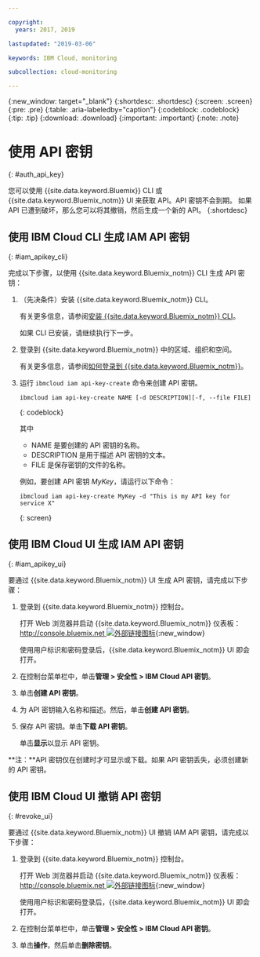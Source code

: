 ```yaml
---

copyright:
  years: 2017, 2019

lastupdated: "2019-03-06"

keywords: IBM Cloud, monitoring

subcollection: cloud-monitoring

---
```


{:new_window: target="_blank"}
{:shortdesc: .shortdesc}
{:screen: .screen}
{:pre: .pre}
{:table: .aria-labeledby="caption"}
{:codeblock: .codeblock}
{:tip: .tip}
{:download: .download}
{:important: .important}
{:note: .note}


# 使用 API 密钥
{: #auth_api_key}

您可以使用 {{site.data.keyword.Bluemix}} CLI 或 {{site.data.keyword.Bluemix_notm}} UI 来获取 API。API 密钥不会到期。
如果 API 已遭到破坏，那么您可以将其撤销，然后生成一个新的 API。
{:shortdesc}

## 使用 IBM Cloud CLI 生成 IAM API 密钥
{: #iam_apikey_cli}

完成以下步骤，以使用 {{site.data.keyword.Bluemix_notm}} CLI 生成 API 密钥：

1. （先决条件）安装 {{site.data.keyword.Bluemix_notm}} CLI。

   有关更多信息，请参阅[安装 {{site.data.keyword.Bluemix_notm}} CLI](/docs/services/cloud-monitoring/qa?topic=cloud-monitoring-cli_qa#cli_qa)。
   
   如果 CLI 已安装，请继续执行下一步。
	
2. 登录到 {{site.data.keyword.Bluemix_notm}} 中的区域、组织和空间。 

    有关更多信息，请参阅[如何登录到 {{site.data.keyword.Bluemix_notm}}](/docs/services/cloud-monitoring/qa?topic=cloud-monitoring-cli_qa#login)。
 
3. 运行 `ibmcloud iam api-key-create` 命令来创建 API 密钥。

    ```
    ibmcloud iam api-key-create NAME [-d DESCRIPTION][-f, --file FILE]
	```
	{: codeblock} 
	
	其中
	
	* NAME 是要创建的 API 密钥的名称。
	* DESCRIPTION 是用于描述 API 密钥的文本。
	* FILE 是保存密钥的文件的名称。
	
    例如，要创建 API 密钥 *MyKey*，请运行以下命令：
	
	```
	ibmcloud iam api-key-create MyKey -d "This is my API key for service X" 
	```
	{: screen}
	
	
	
	
## 使用 IBM Cloud UI 生成 IAM API 密钥
{: #iam_apikey_ui}

要通过 {{site.data.keyword.Bluemix_notm}} UI 生成 API 密钥，请完成以下步骤：

1. 登录到 {{site.data.keyword.Bluemix_notm}} 控制台。


    打开 Web 浏览器并启动 {{site.data.keyword.Bluemix_notm}} 仪表板：[http://console.bluemix.net ![外部链接图标](../../../icons/launch-glyph.svg "外部链接图标")](http://bluemix.net){:new_window}
	
	使用用户标识和密码登录后，{{site.data.keyword.Bluemix_notm}} UI 即会打开。

2. 在控制台菜单栏中，单击**管理 > 安全性 > IBM Cloud API 密钥**。

3. 单击**创建 API 密钥**。

4. 为 API 密钥输入名称和描述。然后，单击**创建 API 密钥**。

5. 保存 API 密钥。单击**下载 API 密钥**。

    单击**显示**以显示 API 密钥。  

**注：**API 密钥仅在创建时才可显示或下载。如果 API 密钥丢失，必须创建新的 API 密钥。


  


	
## 使用 IBM Cloud UI 撤销 API 密钥
{: #revoke_ui}
	
要通过 {{site.data.keyword.Bluemix_notm}} UI 撤销 IAM API 密钥，请完成以下步骤：



1. 登录到 {{site.data.keyword.Bluemix_notm}} 控制台。


    打开 Web 浏览器并启动 {{site.data.keyword.Bluemix_notm}} 仪表板：[http://console.bluemix.net ![外部链接图标](../../../icons/launch-glyph.svg "外部链接图标")](http://bluemix.net){:new_window}
	
	使用用户标识和密码登录后，{{site.data.keyword.Bluemix_notm}} UI 即会打开。

2. 在控制台菜单栏中，单击**管理 > 安全性 > IBM Cloud API 密钥**。

3. 单击**操作**，然后单击**删除密钥**。





	

	
	
	
	
	
	
